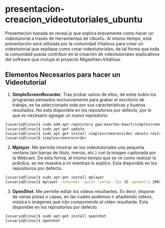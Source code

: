 presentacion-creacion_videotutoriales_ubuntu
========================================
Presentación basada en reveal.js que explica brevemente como hacer un videotutorial a través de herramientas de Ubuntu.  Al mismo tiempo, esta presentación será utilizada por la comunidad Vitalinux para crear un videotutorial que explique como crear videotutoriales, de tal forma que toda la comunidad pueda contribuir en la creación de videotutoriales explicativos del software que incluye el proyecto Migasfree+Vitalinux.

Elementos Necesarios para hacer un Videotutorial
------------------------------------------------

1. **SimpleScreenRecorder**. Tras probar varios de ellos, de entre todos los programas pensados
exclusivamente para grabar el escritorio de trabajo, se ha seleccionado este por sus características y
buenos resultados. No esta disponible en los repositorios por defecto, por lo que es necesario
agregar un nuevo repositorio:

  ```bash
  [usuario@linux]$ sudo add-apt-repository ppa:maarten-baert/simplescreenrecorder
  [usuario@linux]$ sudo apt-get update
  [usuario@linux]$ sudo apt-get install simplescreenrecorder ubuntu-restricted-extras
  [usuario@linux]$ simplescreenrecorder
  ```
2. **Mplayer**. Me permite mostrar en los videotutoriales una pequeña ventana (sin barras de título,
menús, etc.) con la imagen capturada por la Webcam. De esta forma, al mismo tiempo que se ve
como realizar la práctica, se me muestra a mí mientras lo explico. Esta disponible en los
repositorios por defecto.

  ```bash
  [usuario@linux]$ sudo apt-get install mplayer
  [usuario@linux]$ mplayer -noborder -quiet -ontop -fps 15 -geometry 200x150+1110+560
  ```

3. **OpenShot**. Me permite editar los vídeos resultantes. Es decir, dispone de varias pistas o capas,
en las cuales pudemos ir añadiendo vídeos, música o imágenes que irán componiendo el vídeo
resultante. Esta disponible en los repositorios por defecto.

  ```bash
  [usuario@linux]$ sudo apt-get install openshot
  [usuario@linux]$ openshot
  ```



